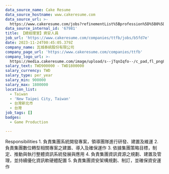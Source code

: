 ```yaml
---
data_source_name: Cake Resume
data_source_hostname: www.cakeresume.com
data_source_url: >-
  https://www.cakeresume.com/jobs?refinementList%5Bprofession%5D%5B0%5D=game-production&range%5Bsalary_range%5D%5Bmin%5D=100000
data_source_internal_id: '67981'
title: 【總經理室】資安人員
job_url: 'https://www.cakeresume.com/companies/ttfb/jobs/b5fd7e'
date: 2023-11-24T00:45:05.379Z
company_name: 瓦城泰統股份有限公司
company_page_url: 'https://www.cakeresume.com/companies/ttfb'
company_logo_url: >-
  https://media.cakeresume.com/image/upload/s--jTqnIqfo--/c_pad,fl_png8,h_200,w_200/v1663302802/nqlfuaehohymgasilygx.png
salary_text: TWD900000 - TWD1800000
salary_currency: TWD
salary_type: per_year
salary_min: 900000
salary_max: 1800000
location_list:
  - Taiwan
  - 'New Taipei City, Taiwan'
  - 台灣新北市
  - 台灣
job_tags: []
badges:
  - Game Production

---
```


Responsibilities 1. 負責集團系統開發專案，領導團隊進行研發、建置及維運 2. 負責集團數位轉型相關專案之建置、導入及確保運作 3. 依據集團策略目標，制定、推動與執行整體資訊系統發展與應用 4. 負責集團資訊資源之規劃、建置及管理，並持續優化資訊軟硬體配置 5. 負責集團資安架構規劃、制訂，並確保資安運作